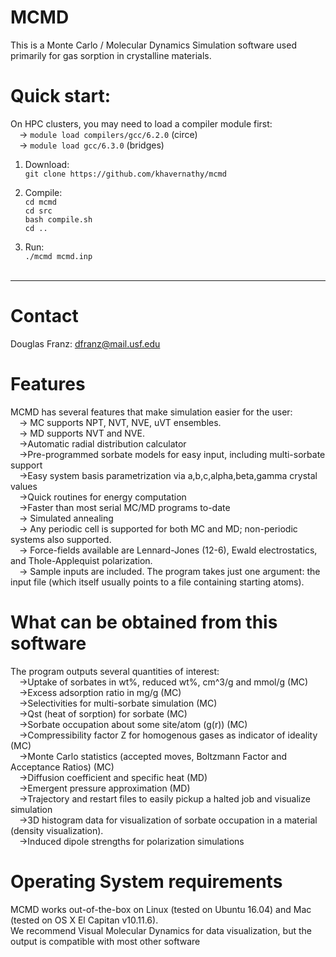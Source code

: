 # MCMD
This is a Monte Carlo / Molecular Dynamics Simulation software used primarily for gas sorption in crystalline materials. 

# Quick start:
On HPC clusters, you may need to load a compiler module first:  <br />
&emsp;-> `module load compilers/gcc/6.2.0` (circe)  <br />
&emsp;-> `module load gcc/6.3.0` (bridges) <br />
1) Download: <br />
`git clone https://github.com/khavernathy/mcmd` <br />

2) Compile: <br />
`cd mcmd` <br />
`cd src` <br />
`bash compile.sh` <br />
`cd ..` <br />

3) Run: <br />
`./mcmd mcmd.inp`<br /><br />  
  
<hr />

# Contact
Douglas Franz: dfranz@mail.usf.edu

# Features
MCMD has several features that make simulation easier for the user:<br />
&emsp;-> MC supports NPT, NVT, NVE, uVT ensembles.  <br />
&emsp;-> MD supports NVT and NVE.  <br />
&emsp;->Automatic radial distribution calculator<br />
&emsp;->Pre-programmed sorbate models for easy input, including multi-sorbate support<br />
&emsp;->Easy system basis parametrization via a,b,c,alpha,beta,gamma crystal values<br />
&emsp;->Quick routines for energy computation<br />
&emsp;->Faster than most serial MC/MD programs to-date<br />
&emsp;-> Simulated annealing<br />
&emsp;-> Any periodic cell is supported for both MC and MD; non-periodic systems also supported.<br />
&emsp;-> Force-fields available are Lennard-Jones (12-6), Ewald electrostatics, and Thole-Applequist polarization.<br />
&emsp;-> Sample inputs are included. The program takes just one argument: the input file (which itself usually points to a file containing starting atoms).<br />

# What can be obtained from this software
The program outputs several quantities of interest:<br />
&emsp;->Uptake of sorbates in wt%, reduced wt%, cm^3/g and mmol/g (MC)<br />
&emsp;->Excess adsorption ratio in mg/g (MC)<br />
&emsp;->Selectivities for multi-sorbate simulation (MC)<br />
&emsp;->Qst (heat of sorption) for sorbate (MC)<br />
&emsp;->Sorbate occupation about some site/atom (g(r)) (MC)<br />
&emsp;->Compressibility factor Z for homogenous gases as indicator of ideality (MC)<br />
&emsp;->Monte Carlo statistics (accepted moves, Boltzmann Factor and Acceptance Ratios) (MC)<br />
&emsp;->Diffusion coefficient and specific heat (MD)<br />
&emsp;->Emergent pressure approximation (MD)<br />
&emsp;->Trajectory and restart files to easily pickup a halted job and visualize simulation<br />
&emsp;->3D histogram data for visualization of sorbate occupation in a material (density visualization).<br />
&emsp;->Induced dipole strengths for polarization simulations<br />

# Operating System requirements
MCMD works out-of-the-box on Linux (tested on Ubuntu 16.04) and Mac (tested on OS X El Capitan v10.11.6).<br />
We recommend Visual Molecular Dynamics for data visualization, but the output is compatible with most other software<br />

<!--
# TODO
-> MC: add "desired N" option to fill a system until a desired N is reached (accelerate uptake), then do NVT<br />
-> MC: speed up by adjusting energy by the 1 particle that is changed.<br /> 
-> MC: add multi-sorb Qst calculator<br />
-> MD: speed up via GPU for MD force calculations<br />
-> MC: speed up via GPU for polarization routine <br />
-> MC: add Phast2 model<br />
-> MD: Make stat-mech pressure, specific heat calculators. Make sure temperature is calculated correctly<br />
-> MD: add polarizable force calculator <br />
-> MC: add more sorbate models from literature<br />
-> MC/MD: Flexible materials (bonding potential)<br />
-> MC: Use openMP or fork() for energy tasks<br />
-> change timing/string stuff for icpc compatibility<br />
-> openMPI/MPI for easy isotherm<br />
-> investigate NVE; and escape-artist molecules in displace MC moves (S.A.) <br />
-> MC/MD: allow different instances of radial distribution calculator simulateously<br />
-> MC/MD: crystal builder (expand the unit cell dynamically by user input)<br />
-> MC: change fugacity dynamically in S.A. if threshold is crossed<br />
-> MC/MD: multi-sorbate histograms<br />
-> MD: No PBC GPU algorithm (already did PBC)<br />
-->
